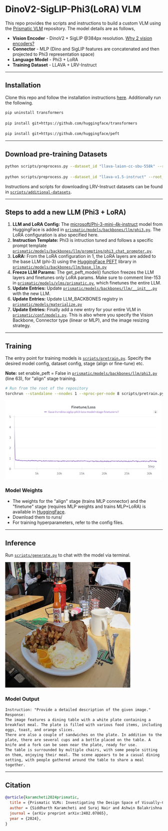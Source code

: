 # DinoV2-SigLIP-Phi3(LoRA) VLM

This repo provides the scripts and instructions to build a custom VLM using the [Prismatic VLM](https://github.com/TRI-ML/prismatic-vlms) repository. The model details are as follows,

* **Vision Encoder** - DinoV2 + SigLIP @384px resolution. [Why 2 vision encoders?](https://arxiv.org/abs/2401.06209)
* **Connector** - MLP (Dino and SigLIP features are concatenated and then projected to Phi3 representation space)
* **Language Model** - Phi3 + LoRA
* **Training Dataset** - LLAVA + LRV-Instruct

---

## Installation

Clone this repo and follow the installation instructions [here](https://github.com/TRI-ML/prismatic-vlms?tab=readme-ov-file#installation). Additionally run the following.

```bash
pip uninstall transformers

pip install git+https://github.com/huggingface/transformers

pip install git+https://github.com/huggingface/peft
```


---

## Download pre-training Datasets

```bash
python scripts/preprocess.py --dataset_id "llava-laion-cc-sbu-558k" --root_dir training_data/

python scripts/preprocess.py --dataset_id "llava-v1.5-instruct" --root_dir training_data/
```
Instructions and scripts for downloading LRV-Instruct datasets can be found in [`scripts/additional-datasets`](scripts/additional-datasets).


---

## Steps to add a new LLM (Phi3 + LoRA)
1. **LLM and LoRA Config:** The [microsoft/Phi-3-mini-4k-instruct](https://huggingface.co/microsoft/Phi-3-mini-4k-instruct) model from HuggingFace is added in [`prismatic/models/backbones/llm/phi3.py`](prismatic/models/backbones/llm/phi3.py). The LoRA configuration is also specified here.
2. **Instruction Template:** Phi3 is intruction tuned and follows a specific prompt template [`prismatic/models/backbones/llm/prompting/phi3_chat_prompter.py`](prismatic/models/backbones/llm/prompting/phi3_chat_prompter.py).
3. **LoRA:** From the LoRA configuration in 1, the LoRA layers are added to the base LLM (phi-3) using the [HuggingFace PEFT](https://huggingface.co/docs/peft/en/task_guides/lora_based_methods) library in [`prismatic/models/backbones/llm/base_llm.py`](prismatic/models/backbones/llm/base_llm.py)
4. **Freeze LLM Params:** The get_peft_model() function freezes the LLM layers and finetunes only LoRA params. Make sure to comment line-153 in [`prismatic/models/vlms/prismatic.py`](prismatic/models/vlms/prismatic.py), which finetunes the entire LLM.
5. **Update Entries:** Update [`prismatic/models/backbones/llm/__init__.py`](prismatic/models/backbones/llm/__init__.py) with the new LLM.
6. **Update Entries:** Update LLM_BACKBONES registry in [`prismatic/models/materialize.py`](prismatic/models/materialize.py)
7. **Update Entries:** Finally add a new entry for your entire VLM in [`prismatic/conf/models.py`](prismatic/conf/models.py). This is also where you specify the Vision Backbone, Connector type (linear or MLP), and the image resizing strategy.

---

## Training

The entry point for training models is [`scripts/pretrain.py`](scripts/pretrain.py). Specify the desired model config, dataset config, stage (align or fine-tune) etc.

**Note:** set enable_peft = False in [`prismatic/models/backbones/llm/phi3.py`](prismatic/models/backbones/llm/phi3.py) (line 63), for "align" stage training.

```bash
# Run from the root of the repository
torchrun --standalone --nnodes 1 --nproc-per-node 8 scripts/pretrain.py
```

<img src="https://github.com/NMS05/DinoV2-SigLIP-Phi3-LoRA-VLM/blob/main/assets/loss_curve.png" width="500" height="250">

### Model Weights

- The weights for the "align" stage (trains MLP connector) and the "finetune" stage (requires MLP weights and trains MLP+LoRA) is available in [HuggingFace](https://huggingface.co/nms05/Dinov2-SigLIP-Phi3-LoRA/tree/main).
- Download them to runs/
- For training hyperparameters, refer to the config files.

---

## Inference

Run [`scripts/generate.py`](scripts/generate.py) to chat with the model via terminal.

<img src="https://github.com/NMS05/DinoV2-SigLIP-Phi3-LoRA-VLM/blob/main/assets/test_image.jpg" width="400" height="400">

### Model Output

```
Instruction: "Provide a detailed description of the given image."
Response:
The image features a dining table with a white plate containing a breakfast meal. The plate is filled with various food items, including eggs, toast, and orange slices.
There are also a couple of sandwiches on the plate. In addition to the plate, there are several cups and a bottle placed on the table. A knife and a fork can be seen near the plate, ready for use.
The table is surrounded by multiple chairs, with some people sitting on them, enjoying their meal. The scene appears to be a casual dining setting, with people gathered around the table to share a meal together.

```


---
## Citation 

```bibtex
@article{karamcheti2024prismatic,
  title = {Prismatic VLMs: Investigating the Design Space of Visually-Conditioned Language Models},
  author = {Siddharth Karamcheti and Suraj Nair and Ashwin Balakrishna and Percy Liang and Thomas Kollar and Dorsa Sadigh},
  journal = {arXiv preprint arXiv:2402.07865},
  year = {2024},
}
```
